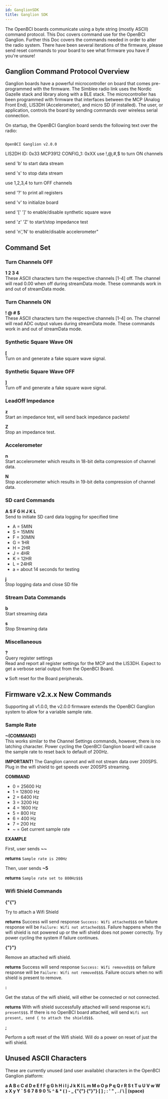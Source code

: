 ```yaml
---
id: GanglionSDK
title: Ganglion SDK
---
```

The OpenBCI boards communicate using a byte string (mostly ASCII) command protocol. This Doc covers command use for the OpenBCI Ganglion. Further this Doc covers the commands needed in order to alter the radio system. There have been several iterations of the firmware, please send reset commands to your board to see what firmware you have if you're unsure!

## Ganglion Command Protocol Overview

Ganglion boards have a powerful microcontroller on board that comes pre-programmed with the firmware. The Simblee radio link uses the Nordic Gazelle stack and library along with a BLE stack. The microcontroller has been programmed with firmware that interfaces between the MCP (Analog Front End), LIS3DH (Accelerometer), and micro SD (if installed). The user, or application, controls the board by sending commands over wireless serial connection.

On startup, the OpenBCI Ganglion board sends the following text over the radio:

```

OpenBCI Ganglion v2.0.0

```

  LIS2DH ID: 0x33
  MCP3912 CONFIG_1: 0xXX
  use !,@,#,$ to turn ON channels

  send 'b' to start data stream

  send 's' to stop data stream

  use 1,2,3,4 to turn OFF channels

  send '?' to print all registers

  send 'v' to initialize board

  send '[' ']' to enable/disable synthetic square wave

  send 'z' 'Z' to start/stop impedance test

  send 'n','N' to enable/disable accelerometer"

## Command Set

### Turn Channels OFF

**1 2 3 4**  
These ASCII characters turn the respective channels [1-4] off. The channel will read 0.00 when off during streamData mode. These commands work in and out of streamData mode.

### Turn Channels ON

**! @ # $**  
These ASCII characters turn the respective channels [1-4] on. The channel will read ADC output values during streamData mode. These commands work in and out of streamData mode.

### Synthetic Square Wave ON

**\[**  
Turn on and generate a fake square wave signal.

### Synthetic Square Wave OFF

**]**  
Turn off and generate a fake square wave signal.

### LeadOff Impedance

**z**  
Start an impedance test, will send back impedance packets!

**Z**  
Stop an impedance test.

### Accelerometer

**n**  
Start accelerometer which results in 18-bit delta compression of channel data.

**N**  
Stop accelerometer which results in 19-bit delta compression of channel data.

### SD card Commands

**A S F G H J K L**  
Send to initiate SD card data logging for specified time  

-   A    =      5MIN  
-   S    =      15MIN  
-   F    =      30MIN  
-   G    =      1HR  
-   H    =      2HR  
-   J    =      4HR  
-   K    =      12HR  
-   L    =      24HR  
-   a	   =      about 14 seconds for testing

**j**  
Stop logging data and close SD file  

### Stream Data Commands

**b**  
Start streaming data

**s**  
Stop Streaming data  

### Miscellaneous

**?**  
Query register settings  
Read and report all register settings for the MCP and the LIS3DH. Expect to get a verbose serial output from the OpenBCI Board.  

**v**
Soft reset for the Board peripherals.

## Firmware v2.x.x New Commands

Supporting all v1.0.0, the v2.0.0 firmware extends the OpenBCI Ganglion system to allow for a variable sample rate.

### Sample Rate

**~(COMMAND)**  
This works similar to the Channel Settings commands, however, there is no latching character. Power cycling the OpenBCI Ganglion board will cause the sample rate to reset back to default of 200Hz.

**IMPORTANT!** The Ganglion cannot and will not stream data over 200SPS. Plug in the wifi shield to get speeds over 200SPS streaming.

**COMMAND**

-   0 = 25600 Hz
-   1 = 12800 Hz
-   2 = 6400 Hz
-   3 = 3200 Hz
-   4 = 1600 Hz
-   5 = 800 Hz
-   6 = 400 Hz
-   7 = 200 Hz
-   ~ = Get current sample rate

**EXAMPLE**

First, user sends **\~~**

**returns** `Sample rate is 200Hz`

Then, user sends **~5**

**returns** `Sample rate set to 800Hz$$$`

### Wifi Shield Commands

**{"{"}**

Try to attach a Wifi Shield

**returns** Success will send response `Success: Wifi attached$$$` on failure response will be `Failure: Wifi not attached$$$`. Failure happens when the wifi shield is not powered up or the wifi shield does not power correctly. Try power cycling the system if failure continues.

**{"}"}**

Remove an attached wifi shield.

**returns** Success will send response `Success: Wifi removed$$$` on failure response will be `Failure: Wifi not removed$$$`. Failure occurs when no wifi shield is present to remove.

**:**

Get the status of the wifi shield, will either be connected or not connected.

**returns** With wifi shield successfully attached will send response `Wifi present$$$`. If there is no OpenBCI board attached, will send `Wifi not present, send { to attach the shield$$$`.

**;**

Perform a soft reset of the Wifi shield. Will do a power on reset of just the wifi shield.

## Unused ASCII Characters

These are currently unused (and user available) characters in the OpenBCI Ganglion platform:

**a A B c C d D e E f F g G h H i I j J k K l L m M o O p P q Q r R S t T u U V w W x X y Y \` 5 6 7 8 9 0 % ^ & \* ( ) - \_ {"{"} {"}"} [ ] ; : ' " , . / \\ | (space)**
